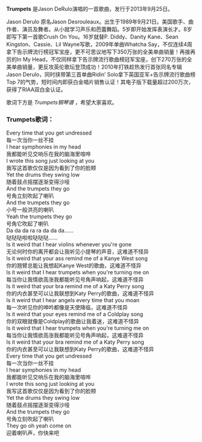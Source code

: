 

**Trumpets** 是Jason DeRulo演唱的一首歌曲，发行于2013年9月25日。

  
Jason Derulo 原名Jason
Desrouleaux。出生于1989年9月21日。美国歌手、曲作者、演员及舞者。从小就学习声乐和芭蕾舞蹈。5岁即开始发挥表演长才。8岁即写下第一首歌Crush
On You。16岁就替P. Diddy、Danity Kane、Sean Kingston、Cassie、Lil
Wayne写歌，2009年单曲Whatcha Say，不仅连续4周拿下告示牌流行榜冠军宝座，更不可思议地写下350万张的全美单曲销量！再接再厉的In My
Head，不仅同样拿下告示牌流行歌曲榜冠军宝座，创下270万张的全美单曲销量，更反攻英伦歌坛登顶成功！2010年打铁趁热发行首张同名专辑Jason
Derulo，同时挟带第三首单曲Ridin’ Solo拿下英国亚军+告示牌流行歌曲榜Top
7的气势，短时间内即获白金唱片销售认证！其电子版下载量超过200万次，获得了RIAA双白金认证。

  
歌词下方是 _Trumpets钢琴谱_ ，希望大家喜欢。

### Trumpets歌词：

Every time that you get undressed  
每一次当你一丝不挂  
I hear symphonies in my head  
我都能听见交响乐在我的脑海里喧哗  
I wrote this song just looking at you  
我写这首歌仅仅是因为看到了你的脸颊  
Yet the drums they swing low  
随着鼓点摇摆逐渐变得沙哑  
And the trumpets they go  
号角立刻吹起了喇叭  
And the trumpets they go  
小号一般洪亮的喇叭  
Yeah the trumpets they go  
号角它吹起了喇叭  
Da da da ra ra da da da......  
哒哒哒啦啦哒哒哒……  
Is it weird that I hear violins whenever you're gone  
无论何时你的离开都会让我听见小提琴的声音，这难道不怪异  
Is it weird that your ass remind me of a Kanye West song  
你的翘臂总能让我想起Kanye West的歌曲，这难道不怪异  
Is it weird that I hear trumpets when you're turning me on  
每当你让我情欲高涨我都能听见号角声响起，这难道不怪异  
Is it weird that your bra remind me of a Katy Perry song  
你的内衣甚至可以让我联想到Katy Perry的歌曲，这难道不怪异  
Is it weird that I hear angels every time that you moan  
每一次听见你的呻吟都像是天使降临，这难道不怪异  
Is it weird that your eyes remind me of a Coldplay song  
你的双眼就像是Coldplay的歌曲让我着迷，这难道不怪异  
Is it weird that I hear trumpets when you're turning me on  
每当你让我情欲高涨我都能听见号角声响起，这难道不怪异  
Is it weird that your bra remind me of a Katy Perry song  
你的内衣甚至可以让我联想到Katy Perry的歌曲，这难道不怪异  
Every time that you get undressed  
每一次当你一丝不挂  
I hear symphonies in my head  
我都能听见交响乐在我的脑海里喧哗  
I wrote this song just looking at you  
我写这首歌仅仅是因为看到了你的脸颊  
Yet the drums they swing low  
随着鼓点摇摆逐渐变得沙哑  
And the trumpets they go  
号角立刻吹起了喇叭  
They go oh yeah come on  
迎着喇叭声，你快来吧

